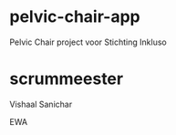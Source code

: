 # pelvic-chair-app

Pelvic Chair project voor Stichting Inkluso

# scrummeester

Vishaal Sanichar

EWA 